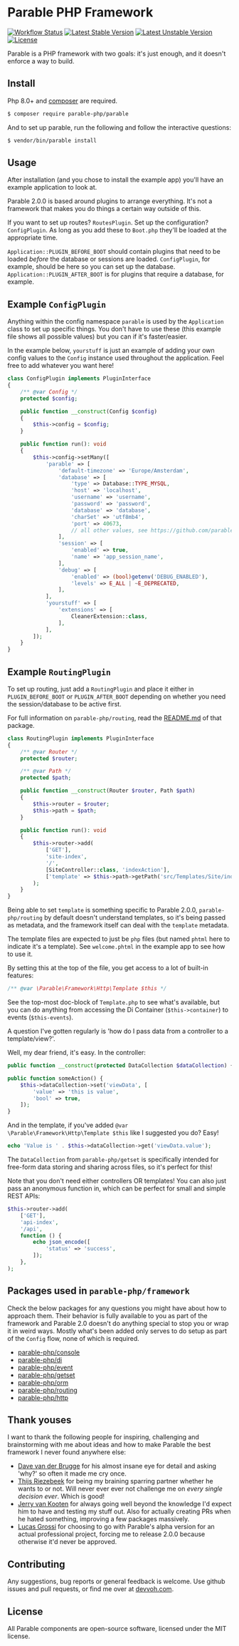 # Parable PHP Framework

[![Workflow Status](https://github.com/parable-php/parable/workflows/Tests/badge.svg)](https://github.com/parable-php/parable/actions?query=workflow%3ATests)
[![Latest Stable Version](https://poser.pugx.org/parable-php/parable/v/stable)](https://packagist.org/packages/parable-php/parable)
[![Latest Unstable Version](https://poser.pugx.org/parable-php/parable/v/unstable)](https://packagist.org/packages/parable-php/parable)
[![License](https://poser.pugx.org/parable-php/parable/license)](https://packagist.org/packages/parable-php/parable)

Parable is a PHP framework with two goals: it's just enough, and it doesn't enforce a way to build.

## Install

Php 8.0+ and [composer](https://getcomposer.org) are required.

```bash
$ composer require parable-php/parable
```

And to set up parable, run the following and follow the interactive questions:

```bash
$ vendor/bin/parable install
```

## Usage

After installation (and you chose to install the example app) you'll have an example application to look at.

Parable 2.0.0 is based around plugins to arrange everything. It's not a framework that makes you do things a certain way outside of this.

If you want to set up routes? `RoutesPlugin`. Set up the configuration? `ConfigPlugin`. As long as you add these to `Boot.php` they'll be loaded at the appropriate time.

`Application::PLUGIN_BEFORE_BOOT` should contain plugins that need to be loaded _before_ the database or sessions are loaded. `ConfigPlugin`, for example, should be here so you can set up the database.
`Application::PLUGIN_AFTER_BOOT` is for plugins that require a database, for example.

## Example `ConfigPlugin`

Anything within the config namespace `parable` is used by the `Application` class to set up specific things.
You don't have to use these (this example file shows all possible values) but you can if it's faster/easier.

In the example below, `yourstuff` is just an example of adding your own config values to the `Config` instance used throughout the application. Feel free to add whatever you want here!

```php
class ConfigPlugin implements PluginInterface
{
    /** @var Config */
    protected $config;

    public function __construct(Config $config)
    {
        $this->config = $config;
    }

    public function run(): void
    {
        $this->config->setMany([
            'parable' => [
                'default-timezone' => 'Europe/Amsterdam',
                'database' => [
                    'type' => Database::TYPE_MYSQL,
                    'host' => 'localhost',
                    'username' => 'username',
                    'password' => 'password',
                    'database' => 'database',
                    'charSet' => 'utf8mb4',
                    'port' => 40673,
                    // all other values, see https://github.com/parable-php/orm/blob/master/README.md for more
                ],
                'session' => [
                    'enabled' => true,
                    'name' => 'app_session_name',
                ],
                'debug' => [
                    'enabled' => (bool)getenv('DEBUG_ENABLED'),
                    'levels' => E_ALL | ~E_DEPRECATED,
                ],
            ],
            'yourstuff' => [
                'extensions' => [
                    CleanerExtension::class,
                ],
            ],
        ]);
    }
}
```

## Example `RoutingPlugin`

To set up routing, just add a `RoutingPlugin` and place it either in `PLUGIN_BEFORE_BOOT` or `PLUGIN_AFTER_BOOT` depending on whether you need the session/database to be active first.

For full information on `parable-php/routing`, read the [README.md](https://github.com/parable-php/routing) of that package.

```php
class RoutingPlugin implements PluginInterface
{
    /** @var Router */
    protected $router;

    /** @var Path */
    protected $path;

    public function __construct(Router $router, Path $path)
    {
        $this->router = $router;
        $this->path = $path;
    }

    public function run(): void
    {
        $this->router->add(
            ['GET'],
            'site-index',
            '/',
            [SiteController::class, 'indexAction'],
            ['template' => $this->path->getPath('src/Templates/Site/index.phtml')]
        );
    }
}
```

Being able to set `template` is something specific to Parable 2.0.0, `parable-php/routing` by default doesn't understand templates, so it's being passed as metadata, and the framework itself can deal with the `template` metadata.

The template files are expected to just be `php` files (but named `phtml` here to indicate it's a template). See `welcome.phtml` in the example app to see how to use it.

By setting this at the top of the file, you get access to a lot of built-in features:

```php
/** @var \Parable\Framework\Http\Template $this */
```

See the top-most doc-block of `Template.php` to see what's available, but you can do anything from accessing the Di Container (`$this->container`) to events (`$this-events`).

A question I've gotten regularly is 'how do I pass data from a controller to a template/view?'.

Well, my dear friend, it's easy. In the controller:

```php
public function __construct(protected DataCollection $dataCollection) {}

public function someAction() {
    $this->dataCollection->set('viewData', [
        'value' => 'this is value',
        'bool' => true,    
    ]);
}
```

And in the template, if you've added `@var \Parable\Framework\Http\Template $this` like I suggested you do? Easy!

```php
echo 'Value is ' . $this->dataCollection->get('viewData.value');
```

The `DataCollection` from `parable-php/getset` is specifically intended for free-form data storing and sharing across files, so it's perfect for this!

Note that you don't need either controllers OR templates! You can also just pass an anonymous function in, which can be perfect for small and simple REST APIs:

```php
$this->router->add(
    ['GET'],
    'api-index',
    '/api',
    function () {
        echo json_encode([
            'status' => 'success',
        ]);
    },
);
```

## Packages used in `parable-php/framework`

Check the below packages for any questions you might have about how to approach them. Their behavior is fully available to you
as part of the framework and Parable 2.0 doesn't do anything special to stop you or wrap it in weird ways. Mostly what's been
added only serves to do setup as part of the `Config` flow, none of which is required.

- [parable-php/console](https://github.com/parable-php/console)
- [parable-php/di](https://github.com/parable-php/di)
- [parable-php/event](https://github.com/parable-php/event)
- [parable-php/getset](https://github.com/parable-php/getset)
- [parable-php/orm](https://github.com/parable-php/orm)
- [parable-php/routing](https://github.com/parable-php/routing)
- [parable-php/http](https://github.com/parable-php/http)

## Thank youses

I want to thank the following people for inspiring, challenging and brainstorming with me about ideas and how to make Parable the best
framework I never found anywhere else:

- [Dave van der Brugge](https://github.com/dmvdbrugge) for his almost insane eye for detail and asking 'why?' so often it made me cry once.
- [Thijs Riezebeek](https://github.com/Thijs-Riezebeek) for being my braining sparring partner whether he wants to or not. Will never ever ever not challenge me on _every single decision ever_. Which is good!
- [Jerry van Kooten](https://github.com/jerry1970) for always going well beyond the knowledge I'd expect him to have and testing my stuff out. Also for actually creating PRs when he hated something, improving a few packages massively.
- [Lucas Grossi](https://github.com/lgrossi) for choosing to go with Parable's alpha version for an actual professional project, forcing me to release 2.0.0 because otherwise it'd never be approved.

## Contributing

Any suggestions, bug reports or general feedback is welcome. Use github issues and pull requests, or find me over at [devvoh.com](https://devvoh.com).

## License

All Parable components are open-source software, licensed under the MIT license.
